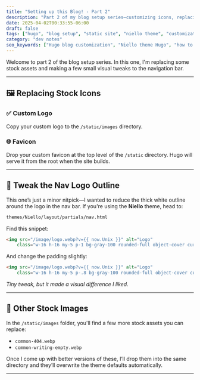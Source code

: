 ```yaml
---
title: "Setting up this Blog! - Part 2"
description: "Part 2 of my blog setup series—customizing icons, replacing stock images, and tweaking theme visuals in Hugo with the Niello theme."
date: 2025-04-02T00:33:55-06:00
draft: false
tags: ["hugo", "blog setup", "static site", "niello theme", "customization", "web dev"]
category: "dev notes"
seo_keywords: ["Hugo blog customization", "Niello theme Hugo", "how to replace favicon in Hugo", "custom logo static site", "adjusting outline in Hugo theme", "static site setup tutorial"]
---
```


Welcome to part 2 of the blog setup series. In this one, I'm replacing some stock assets and making a few small visual tweaks to the navigation bar.

---

## 🖼️ Replacing Stock Icons

### ✅ Custom Logo

Copy your custom logo to the `/static/images` directory.

### 🌐 Favicon

Drop your custom favicon at the top level of the `/static` directory. Hugo will serve it from the root when the site builds.

---

## 🧪 Tweak the Nav Logo Outline

This one’s just a minor nitpick—I wanted to reduce the thick white outline around the logo in the nav bar. If you're using the **Niello** theme, head to:

```bash
themes/Niello/layout/partials/nav.html
```

Find this snippet:

```html
<img src="/image/logo.webp?v={{ now.Unix }}" alt="Logo"
    class="w-16 h-16 my-5 p-1 bg-gray-100 rounded-full object-cover cursor-pointer hover:scale-110" />
```

And change the padding slightly:

```html
<img src="/image/logo.webp?v={{ now.Unix }}" alt="Logo"
    class="w-16 h-16 my-5 p-.8 bg-gray-100 rounded-full object-cover cursor-pointer hover:scale-110" />
```

*Tiny tweak, but it made a visual difference I liked.*

---

## 📂 Other Stock Images

In the `/static/images` folder, you'll find a few more stock assets you can replace:

- `common-404.webp`
- `common-writing-empty.webp`

Once I come up with better versions of these, I’ll drop them into the same directory and they’ll overwrite the theme defaults automatically.

---
